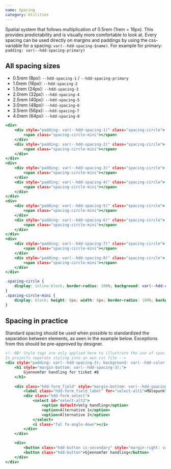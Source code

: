 ```yaml
---
name: Spacing
category: Utilities
---
```


Spatial system that follows multiplication of 0.5rem (1rem = 16px). This provides predictability and is visually more comfortable to look at. Every spacing can be used directly on margins and paddings by using the css-variable for a spacing: `var(--hdd-spacing-$name)`. For example for primary: `padding: var(--hdd-spacing-primary)`

## All spacing sizes

- 0.5rem (8px):  `--hdd-spacing-1` / `--hdd-spacing-primary`
- 1.0rem (16px): `--hdd-spacing-2`
- 1.5rem (24px): `--hdd-spacing-3`
- 2.0rem (32px): `--hdd-spacing-4`
- 2.5rem (40px): `--hdd-spacing-5`
- 3.0rem (48px): `--hdd-spacing-6`
- 3.5rem (56px): `--hdd-spacing-7`
- 4.0rem (64px): `--hdd-spacing-8`

```spacing.html
<div>
	<div style="padding: var(--hdd-spacing-1)" class="spacing-circle">
		<span class="spacing-circle-mini"></span>
	</div>
	<div style="padding: var(--hdd-spacing-2)" class="spacing-circle">
		<span class="spacing-circle-mini"></span>
	</div>
</div>
<div>
	<div style="padding: var(--hdd-spacing-3)" class="spacing-circle">
		<span class="spacing-circle-mini"></span>
	</div>
	<div style="padding: var(--hdd-spacing-4)" class="spacing-circle">
		<span class="spacing-circle-mini"></span>
	</div>
</div>
<div>
	<div style="padding: var(--hdd-spacing-5)" class="spacing-circle">
		<span class="spacing-circle-mini"></span>
	</div>
	<div style="padding: var(--hdd-spacing-6)" class="spacing-circle">
		<span class="spacing-circle-mini"></span>
	</div>
</div>
<div>
	<div style="padding: var(--hdd-spacing-7)" class="spacing-circle">
		<span class="spacing-circle-mini"></span>
	</div>
	<div style="padding: var(--hdd-spacing-8)" class="spacing-circle">
		<span class="spacing-circle-mini"></span>
	</div>
</div>
```

```spacing.css	hidden
.spacing-circle {
	display: inline-block; border-radius: 100%; background: var(--hdd-color-white); box-shadow: var(--hdd-color-shadow-strong); margin: var(--hdd-spacing-1); vertical-align: middle;
}
.spacing-circle-mini {
	display: block; height: 8px; width: 8px; border-radius: 100%; background: var(--hdd-color-grey-medium); 
}
```

## Spacing in practice
Standard spacing should be used when possible to standardized the separation between elements, as seen in the example below. Exceptions from this should be pre-approved by designer.

```spacing-realistic.html
<!--NB! Style tags are only applied here to illustrate the use of spacing variables. 
In projects seperate styling into an own css file -->
<div style="padding: var(--hdd-spacing-3); background: var(--hdd-color-white); border-radius: 5px;">
	<h1 style="margin-bottom: var(--hdd-spacing-3);">
		Gjennomfør handling for ticket #8
	</h1>
	
	<div class="hdd-form_field" style="margin-bottom: var(--hdd-spacing-2)">
		<label class="hdd-form_field_label" for="select-alt1">Målepunkt</label>
		<div class="hdd-form_select">
			<select id="select-alt2">
				<option default>Velg handling</option>
				<option>Alternative 1</option>
				<option>Alternative 2</option>
			</select>
			<i class="fal fa-angle-down"></i>
		</div>
	</div>

	<div>
		<button class="hdd-button is-secondary" style="margin-right: var(--hdd-spacing-2);">Avbryt</button>
		<button class="hdd-button">Gjennomfør handling</button>
	</div>
</div>
```
